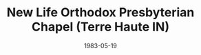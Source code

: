 ---
date: &id001 1983-05-19
end_date: 1985-09-16
location:
  address: null
  city: Terre Haute
  state: IN
minister:
- end: 1985-01-01
  name: Larry Wilson
  start: 1983-01-01
  type: Evangelist
ministers:
- Larry Wilson
name: New Life Orthodox Presbyterian Chapel
names: null
origination_date: *id001
raw_data: "IN Terre Haute\nNew Life Orthodox Presbyterian Chapel (May 19, 1983\u2013\
  \ September 16, 1985)\nEvangelist: Larry Wilson, 1983\u201385"
received_from: null
states:
- IN
status:
  active: false
  end_date: null
  reason: null
  received_from: null
  withdrawal_to: null
title: New Life Orthodox Presbyterian Chapel (Terre Haute IN)

---